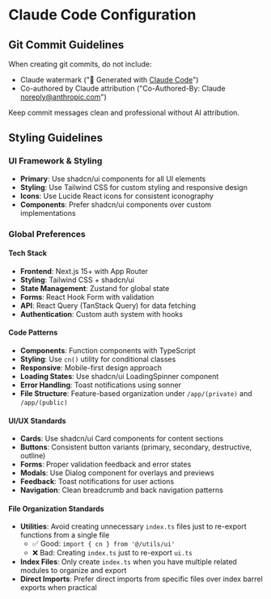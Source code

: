 # Claude Code Configuration

## Git Commit Guidelines

When creating git commits, do not include:
- Claude watermark ("🤖 Generated with [Claude Code](https://claude.ai/code)")
- Co-authored by Claude attribution ("Co-Authored-By: Claude <noreply@anthropic.com>")

Keep commit messages clean and professional without AI attribution.

## Styling Guidelines

### UI Framework & Styling
- **Primary**: Use shadcn/ui components for all UI elements
- **Styling**: Use Tailwind CSS for custom styling and responsive design
- **Icons**: Use Lucide React icons for consistent iconography
- **Components**: Prefer shadcn/ui components over custom implementations

### Global Preferences

#### Tech Stack
- **Frontend**: Next.js 15+ with App Router
- **Styling**: Tailwind CSS + shadcn/ui
- **State Management**: Zustand for global state
- **Forms**: React Hook Form with validation
- **API**: React Query (TanStack Query) for data fetching
- **Authentication**: Custom auth system with hooks

#### Code Patterns
- **Components**: Function components with TypeScript
- **Styling**: Use `cn()` utility for conditional classes
- **Responsive**: Mobile-first design approach
- **Loading States**: Use shadcn/ui LoadingSpinner component
- **Error Handling**: Toast notifications using sonner
- **File Structure**: Feature-based organization under `/app/(private)` and `/app/(public)`

#### UI/UX Standards
- **Cards**: Use shadcn/ui Card components for content sections
- **Buttons**: Consistent button variants (primary, secondary, destructive, outline)
- **Forms**: Proper validation feedback and error states
- **Modals**: Use Dialog component for overlays and previews
- **Feedback**: Toast notifications for user actions
- **Navigation**: Clean breadcrumb and back navigation patterns

#### File Organization Standards
- **Utilities**: Avoid creating unnecessary `index.ts` files just to re-export functions from a single file
  - ✅ Good: `import { cn } from '@/utils/ui'` 
  - ❌ Bad: Creating `index.ts` just to re-export `ui.ts`
- **Index Files**: Only create `index.ts` when you have multiple related modules to organize and export
- **Direct Imports**: Prefer direct imports from specific files over index barrel exports when practical